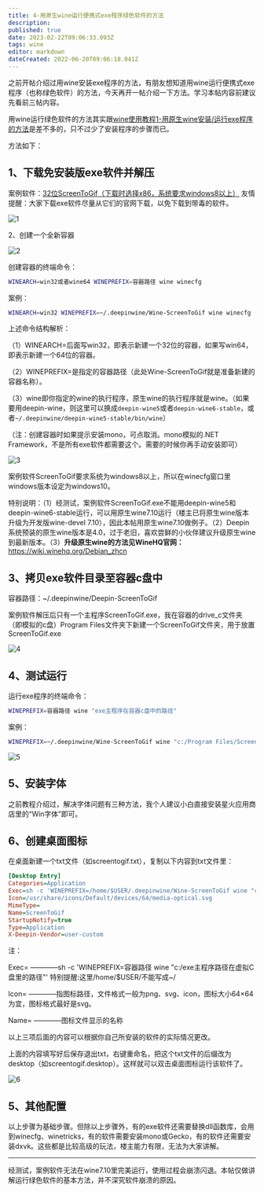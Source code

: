 ```yaml
---
title: 4-用原生wine运行便携式exe程序绿色软件的方法
description: 
published: true
date: 2023-02-22T09:06:33.093Z
tags: wine
editor: markdown
dateCreated: 2022-06-20T09:06:18.041Z
---
```


之前开帖介绍过用wine安装exe程序的方法，有朋友想知道用wine运行便携式exe程序（也称绿色软件）的方法，今天再开一帖介绍一下方法。学习本帖内容前建议先看前三帖内容。

用wine运行绿色软件的方法其实跟[wine使用教程1-用原生wine安装/运行exe程序的方法](/zh/常见问题FAQ/Wine/wine如何安装运行exe程序)是差不多的，只不过少了安装程序的步骤而已。

方法如下：

## 1、下载免安装版exe软件并解压

案例软件：[32位ScreenToGif（下载时选择x86，系统要求windows8以上）](https://www.screentogif.com/?l=zh_cn)
友情提醒：大家下载exe软件尽量从它们的官网下载，以免下载到带毒的软件。

![1](https://storage.deepin.org/thread/202206181731197107_%E6%88%AA%E5%9B%BE_%E9%80%89%E6%8B%A9%E5%8C%BA%E5%9F%9F_20220618170936.png)


2、创建一个全新容器

![2](https://storage.deepin.org/thread/202206181800311878_%E6%88%AA%E5%9B%BE_%E9%80%89%E6%8B%A9%E5%8C%BA%E5%9F%9F_20220618165912.png)

创建容器的终端命令：

```bash
WINEARCH=win32或者wine64 WINEPREFIX=容器路径 wine winecfg
```

案例：

```bash
WINEARCH=win32 WINEPREFIX=~/.deepinwine/Wine-ScreenToGif wine winecfg
```

上述命令结构解析：

（1）WINEARCH=后面写win32，即表示新建一个32位的容器，如果写win64，即表示新建一个64位的容器。

（2）WINEPREFIX=是指定的容器路径（此处Wine-ScreenToGif就是准备新建的容器名称）。

（3）wine即你指定的wine的执行程序，原生wine的执行程序就是wine。（如果要用deepin-wine，则这里可以换成`deepin-wine5`或者`deepin-wine6-stable`，或者`~/.deepinwine/deepin-wine5-stable/bin/wine`）

（注：创建容器时如果提示安装mono，可点取消。mono模拟的.NET Framework，不是所有exe软件都需要这个。需要的时候你再手动安装即可）

![3](https://storage.deepin.org/thread/20220618180422989_%E6%88%AA%E5%9B%BE_winecfg.exe_20220618180331.png)

案例软件ScreenToGif要求系统为windows8以上，所以在winecfg窗口里windows版本设定为windows10。

特别说明：（1）经测试，案例软件ScreenToGif.exe不能用deepin-wine5和deepin-wine6-stable运行，可以用原生wine7.10运行（楼主已将原生wine版本升级为开发版wine-devel 7.10），因此本帖用原生wine7.10做例子。（2）Deepin系统预装的原生wine版本是4.0，过于老旧，喜欢尝鲜的小伙伴建议升级原生wine到最新版本。（3）**升级原生wine的方法见WineHQ官网：** https://wiki.winehq.org/Debian_zhcn

## 3、拷贝exe软件目录至容器c盘中

容器路径：~/.deepinwine/Deepin-ScreenToGif

案例软件解压后只有一个主程序ScreenToGif.exe，我在容器的drive_c文件夹（即模拟的c盘）Program Files文件夹下新建一个ScreenToGif文件夹，用于放置ScreenToGif.exe

![4](https://storage.deepin.org/thread/202206181743316082_%E6%88%AA%E5%9B%BE_%E9%80%89%E6%8B%A9%E5%8C%BA%E5%9F%9F_20220618164537.png)

## 4、测试运行

运行exe程序的终端命令：

```bash
WINEPREFIX=容器路径 wine "exe主程序在容器c盘中的路径"
```

案例：

```bash
WINEPREFIX=~/.deepinwine/Wine-ScreenToGif wine "c:/Program Files/ScreenToGif/ScreenToGif.exe"
```

![5](https://storage.deepin.org/thread/20220618180001856_%E6%88%AA%E5%9B%BE_%E9%80%89%E6%8B%A9%E5%8C%BA%E5%9F%9F_20220618170608.png)

## 5、安装字体

之前教程介绍过，解决字体问题有三种方法，我个人建议小白直接安装星火应用商店里的“Win字体”即可。

## 6、创建桌面图标

在桌面新建一个txt文件（如screentogif.txt），复制以下内容到txt文件里：

```ini
[Desktop Entry]
Categories=Application
Exec=sh -c 'WINEPREFIX=/home/$USER/.deepinwine/Wine-ScreenToGif wine "c:/Program Files/ScreenToGif/ScreenToGif.exe"'
Icon=/usr/share/icons/Default/devices/64/media-optical.svg
MimeType=
Name=ScreenToGif
StartupNotify=true
Type=Application
X-Deepin-Vendor=user-custom
```

注：

Exec= ————sh -c 'WINEPREFIX=容器路径 wine "c:/exe主程序路径在虚拟C盘里的路径"' 特别提醒:这里/home/$USER/不能写成~/

Icon= ————指图标路径，文件格式一般为png、svg、icon，图标大小64×64为宜，图标格式最好是svg。

Name= ————图标文件显示的名称

以上三项后面的内容可以根据你自己所安装的软件的实际情况更改。

上面的内容填写好后保存退出txt，右键重命名，把这个txt文件的后缀改为desktop（如screentogif.desktop）。这样就可以双击桌面图标运行该软件了。

![6](https://storage.deepin.org/thread/202206181749343495_%E6%88%AA%E5%9B%BE_%E9%80%89%E6%8B%A9%E5%8C%BA%E5%9F%9F_20220618172315.png)

## 5、其他配置

以上步骤为基础步骤。但除以上步骤外，有的exe软件还需要替换dll函数库，会用到winecfg、winetricks，有的软件需要安装mono或Gecko，有的软件还需要安装dxvk。这些都是比较高级的玩法，楼主能力有限，无法为大家讲解。

------

经测试，案例软件无法在wine7.10里完美运行，使用过程会崩溃闪退。本帖仅做讲解运行绿色软件的基本方法，并不深究软件崩溃的原因。

